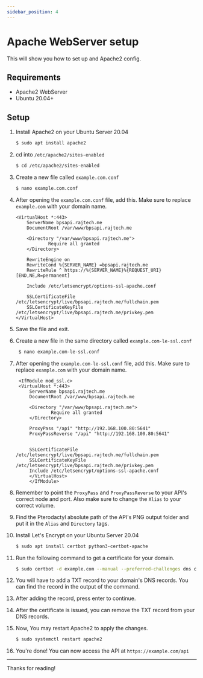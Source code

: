 ```yaml
---
sidebar_position: 4
---
```

# Apache WebServer setup

This will show you how to set up and Apache2 config.

## Requirements

* Apache2 WebServer
* Ubuntu 20.04+

## Setup

1. Install Apache2 on your Ubuntu Server 20.04
    ```bash
    $ sudo apt install apache2
    ```
2. cd into `/etc/apache2/sites-enabled`
    ```bash
    $ cd /etc/apache2/sites-enabled
    ```
3. Create a new file called `example.com.conf`
    ```bash
    $ nano example.com.conf
    ```

4. After opening the `example.com.conf` file, add this. Make sure to replace `example.com` with your domain name.
   
    ```apacheconf title="example.com.conf"
    <VirtualHost *:443>
        ServerName bpsapi.rajtech.me
        DocumentRoot /var/www/bpsapi.rajtech.me

        <Directory "/var/www/bpsapi.rajtech.me">
                Require all granted
        </Directory>

        RewriteEngine on
        RewriteCond %{SERVER_NAME} =bpsapi.rajtech.me
        RewriteRule ^ https://%{SERVER_NAME}%{REQUEST_URI} [END,NE,R=permanent]
   
        Include /etc/letsencrypt/options-ssl-apache.conf
   
        SSLCertificateFile /etc/letsencrypt/live/bpsapi.rajtech.me/fullchain.pem
        SSLCertificateKeyFile /etc/letsencrypt/live/bpsapi.rajtech.me/privkey.pem
    </VirtualHost>
    ```
   
5. Save the file and exit.
6. Create a new file in the same directory called `example.com-le-ssl.conf`
    
   ```bash
    $ nano example.com-le-ssl.conf
    ```
7. After opening the `example.com-le-ssl.conf` file, add this. Make sure to replace `example.com` with your domain name.
    
   ```apacheconf title="example.com-le-ssl.conf"
    <IfModule mod_ssl.c>
    <VirtualHost *:443>
        ServerName bpsapi.rajtech.me
        DocumentRoot /var/www/bpsapi.rajtech.me

        <Directory "/var/www/bpsapi.rajtech.me">
                Require all granted
        </Directory>

        ProxyPass "/api" "http://192.168.100.80:5641"
        ProxyPassReverse "/api" "http://192.168.100.80:5641"


        SSLCertificateFile /etc/letsencrypt/live/bpsapi.rajtech.me/fullchain.pem
        SSLCertificateKeyFile /etc/letsencrypt/live/bpsapi.rajtech.me/privkey.pem
        Include /etc/letsencrypt/options-ssl-apache.conf
        </VirtualHost>
        </IfModule>

    ```
8. Remember to point the `ProxyPass` and `ProxyPassReverse` to your API's correct node and port. Also make sure to change the `Alias` to your correct volume.
9. Find the Pterodactyl absolute path of the API's PNG output folder and put it in the `Alias` and `Directory` tags.

10. Install Let's Encrypt on your Ubuntu Server 20.04
    ```bash
    $ sudo apt install certbot python3-certbot-apache
    ```
11. Run the following command to get a certificate for your domain.
    ```bash
    $ sudo certbot -d example.com --manual --preferred-challenges dns certonly
    ```
    
12. You will have to add a TXT record to your domain's DNS records. You can find the record in the output of the command.
13. After adding the record, press enter to continue.
14. After the certificate is issued, you can remove the TXT record from your DNS records.
15. Now, You may restart Apache2 to apply the changes.
    ```bash
    $ sudo systemctl restart apache2
    ```
16. You're done! You can now access the API at `https://example.com/api`


---

Thanks for reading!